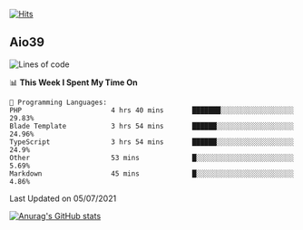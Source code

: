[![Hits](https://hits.seeyoufarm.com/api/count/incr/badge.svg?url=https%3A%2F%2Fgithub.com%2Faio39&count_bg=%2339C5BB&title_bg=%23555555&icon=&icon_color=%23E7E7E7&title=hits&edge_flat=false)](https://hits.seeyoufarm.com)

## Aio39

<!--START_SECTION:waka-->
![Lines of code](https://img.shields.io/badge/From%20Hello%20World%20I%27ve%20Written-978159%20lines%20of%20code-blue)

📊 **This Week I Spent My Time On** 

```text
💬 Programming Languages: 
PHP                      4 hrs 40 mins       ███████░░░░░░░░░░░░░░░░░░   29.83% 
Blade Template           3 hrs 54 mins       ██████░░░░░░░░░░░░░░░░░░░   24.96% 
TypeScript               3 hrs 54 mins       ██████░░░░░░░░░░░░░░░░░░░   24.9% 
Other                    53 mins             █░░░░░░░░░░░░░░░░░░░░░░░░   5.69% 
Markdown                 45 mins             █░░░░░░░░░░░░░░░░░░░░░░░░   4.86%

```


 Last Updated on 05/07/2021
<!--END_SECTION:waka-->
[![Anurag's GitHub stats](https://github-readme-stats.vercel.app/api?username=aio39)](https://github.com/anuraghazra/github-readme-stats)

<!--
**aio39/aio39** is a ✨ _special_ ✨ repository because its `README.md` (this file) appears on your GitHub profile.

Here are some ideas to get you started:

- 🔭 I’m currently working on ...
- 🌱 I’m currently learning ...
- 👯 I’m looking to collaborate on ...
- 🤔 I’m looking for help with ...
- 💬 Ask me about ...
- 📫 How to reach me: ...
- 😄 Pronouns: ...
- ⚡ Fun fact: ...
-->
